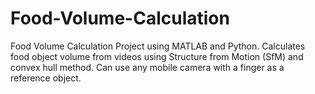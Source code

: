# Food-Volume-Calculation
Food Volume Calculation Project using MATLAB and Python. Calculates food object volume from videos using Structure from Motion (SfM) and convex hull method. Can use any mobile camera with a finger as a reference object.
